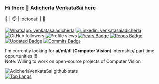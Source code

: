 ### Hi there 👋 [Adicherla VenkataSai](https://adicherlavenkatasai.github.io/) here
[💬](https://wa.me/+918008527755) | [📫](https://www.linkedin.com/in/adicherlavenkatasai) | [:octocat:](https://github.com/AdicherlaVenkataSai) | [📄](https://drive.google.com/file/d/1oZnQi4Wmgp8M2k-EpUDryFBEuR5i8g9q/view?usp=sharing) 
<!--
**AdicherlaVenkataSai/AdicherlaVenkataSai** is a ✨ _special_ ✨ repository because its `README.md` (this file) appears on your GitHub profile.

Here are some ideas to get you started:

- 🔭 I’m currently working on ...
- 🌱 I’m currently learning ...
- 👯 I’m looking to collaborate on ...
- 🤔 I’m looking for help with ...
- 💬 Ask me about ...
- 📫 How to reach me: ...
- 😄 Pronouns: ...
- ⚡ Fun fact: ...
-->
[![Whatsapp: venkatasaiadicherla](https://img.shields.io/badge/-venkatasaiadicherla-%2325D366.svg?&flat-square&logo=whatsapp&logoColor=white&link=https://wa.me/+918008527755)](https://wa.me/+918008527755)
[![Linkedin: venkatasaiadicherla](https://img.shields.io/badge/-venkatasaiadicherla-blue?style=flat-square&logo=Linkedin&logoColor=white&link=https://www.linkedin.com/in/adicherlavenkatasai/)](https://www.linkedin.com/in/adicherlavenkatasai/)
![GitHub followers](https://img.shields.io/github/followers/adicherlavenkatasai?label=Follow&style=social) ![Profile views](https://gpvc.arturio.dev/AdicherlaVenkataSai) 
[![Years Badge](https://badges.pufler.dev/years/AdicherlaVenkataSai)](https://badges.pufler.dev/years/AdicherlaVenkataSai)
[![Repos Badge](https://badges.pufler.dev/repos/AdicherlaVenkataSai)](https://badges.pufler.dev/repos/AdicherlaVenkataSai)
[![Updated Badge](https://badges.pufler.dev/updated/AdicherlaVenkataSai/AdicherlaVenkataSai)](https://badges.pufler.dev/updated/AdicherlaVenkataSai)
[![Commits Badge](https://badges.pufler.dev/commits/monthly/AdicherlaVenkataSai)](https://badges.pufler.dev/commits/monthly/AdicherlaVenkataSai)

I'm currently looking for **ai**/**ml**/**dl** (**Computer Vision**) internship/ part time oppurtunities !!!    
Note: Willing to work on open-source projects of Computer Vision    

![AdicherlaVenkataSai github stats](https://github-readme-stats.vercel.app/api?username=AdicherlaVenkataSai&show_icons=true)    
[![Top Langs](https://github-readme-stats.vercel.app/api/top-langs/?username=AdicherlaVenkataSai&layout=compact)](https://github.com/AdicherlaVenkataSai/github-readme-stats)

<!---[![AdicherlaVenkataSai github stats](https://github-readme-stats.vercel.app/api?username=AdicherlaVenkataSai)](https://github.com/AdicherlaVenkataSai/github-readme-stats)
[![Top Langs](https://github-readme-stats.vercel.app/api/top-langs/?username=AdicherlaVenkataSai)](https://github.com/AdicherlaVenkataSai/github-readme-stats)
**Contact:** [💬](https://wa.me/+918008527755) [📫](https://www.linkedin.com/in/adicherlavenkatasai)    
**Work:** [:octocat:](https://github.com/AdicherlaVenkataSai)   
**Resume:** [📄](https://drive.google.com/file/d/1oZnQi4Wmgp8M2k-EpUDryFBEuR5i8g9q/view?usp=sharing)   

 

